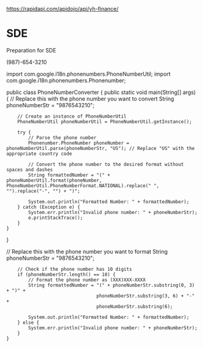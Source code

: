 https://rapidapi.com/apidojo/api/yh-finance/


# SDE
Preparation for SDE 


(987)-654-3210


import com.google.i18n.phonenumbers.PhoneNumberUtil;
import com.google.i18n.phonenumbers.Phonenumber;

public class PhoneNumberConverter {
    public static void main(String[] args) {
        // Replace this with the phone number you want to convert
        String phoneNumberStr = "9876543210";
        
        // Create an instance of PhoneNumberUtil
        PhoneNumberUtil phoneNumberUtil = PhoneNumberUtil.getInstance();
        
        try {
            // Parse the phone number
            Phonenumber.PhoneNumber phoneNumber = phoneNumberUtil.parse(phoneNumberStr, "US"); // Replace "US" with the appropriate country code
            
            // Convert the phone number to the desired format without spaces and dashes
            String formattedNumber = "(" + phoneNumberUtil.format(phoneNumber, PhoneNumberUtil.PhoneNumberFormat.NATIONAL).replace(" ", "").replace("-", "") + ")";
            
            System.out.println("Formatted Number: " + formattedNumber);
        } catch (Exception e) {
            System.err.println("Invalid phone number: " + phoneNumberStr);
            e.printStackTrace();
        }
    }
}









 // Replace this with the phone number you want to format
        String phoneNumberStr = "9876543210";

        // Check if the phone number has 10 digits
        if (phoneNumberStr.length() == 10) {
            // Format the phone number as (XXX)XXX-XXXX
            String formattedNumber = "(" + phoneNumberStr.substring(0, 3) + ")" +
                                     phoneNumberStr.substring(3, 6) + "-" +
                                     phoneNumberStr.substring(6);
            
            System.out.println("Formatted Number: " + formattedNumber);
        } else {
            System.err.println("Invalid phone number: " + phoneNumberStr);
        }
    }

